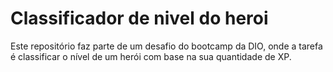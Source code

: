 # Classificador de nivel do heroi
Este repositório faz parte de um desafio do bootcamp da DIO, onde a tarefa é classificar o nível de um herói com base na sua quantidade de XP.
